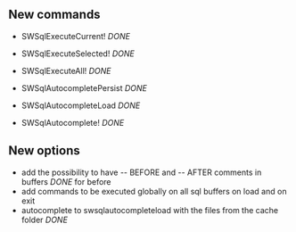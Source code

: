 New commands
----------------------------------------

* SWSqlExecuteCurrent! *DONE*
* SWSqlExecuteSelected! *DONE*
* SWSqlExecuteAll! *DONE*

* SWSqlAutocompletePersist <name> *DONE*
* SWSqlAutocompleteLoad <name> *DONE*
* SWSqlAutocomplete! *DONE*

New options
----------------------------------------

* add the possibility to have -- BEFORE and -- AFTER comments in buffers
  *DONE* for before
* add commands to be executed globally on all sql buffers on load and on exit
* autocomplete to swsqlautocompleteload with the files from the cache folder
  *DONE*
